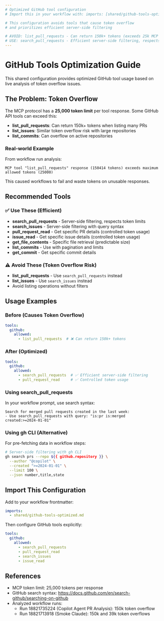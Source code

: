 ```yaml
---
# Optimized GitHub tool configuration
# Import this in your workflow with: imports: [shared/github-tools-optimized.md]

# This configuration avoids tools that cause token overflow
# and prioritizes efficient server-side filtering

# AVOID: list_pull_requests - Can return 150k+ tokens (exceeds 25k MCP limit)
# USE: search_pull_requests - Efficient server-side filtering, respects limits
---
```


# GitHub Tools Optimization Guide

This shared configuration provides optimized GitHub tool usage based on live analysis of token overflow issues.

## The Problem: Token Overflow

The MCP protocol has a **25,000 token limit** per tool response. Some GitHub API tools can exceed this:

- **list_pull_requests**: Can return 150k+ tokens when listing many PRs
- **list_issues**: Similar token overflow risk with large repositories
- **list_commits**: Can overflow on active repositories

### Real-world Example

From workflow run analysis:
```
MCP tool "list_pull_requests" response (150414 tokens) exceeds maximum allowed tokens (25000)
```

This caused workflows to fail and waste tokens on unusable responses.

## Recommended Tools

### ✅ Use These (Efficient)

- **search_pull_requests** - Server-side filtering, respects token limits
- **search_issues** - Server-side filtering with query syntax
- **pull_request_read** - Get specific PR details (controlled token usage)
- **issue_read** - Get specific issue details (controlled token usage)
- **get_file_contents** - Specific file retrieval (predictable size)
- **list_commits** - Use with pagination and limits
- **get_commit** - Get specific commit details

### ⚠️ Avoid These (Token Overflow Risk)

- **list_pull_requests** - Use `search_pull_requests` instead
- **list_issues** - Use `search_issues` instead
- Avoid listing operations without filters

## Usage Examples

### Before (Causes Token Overflow)
```yaml
tools:
  github:
    allowed:
      - list_pull_requests  # ❌ Can return 150k+ tokens
```

### After (Optimized)
```yaml
tools:
  github:
    allowed:
      - search_pull_requests  # ✅ Efficient server-side filtering
      - pull_request_read     # ✅ Controlled token usage
```

### Using search_pull_requests

In your workflow prompt, use search syntax:
```
Search for merged pull requests created in the last week:
- Use search_pull_requests with query: "is:pr is:merged created:>=2024-01-01"
```

### Using gh CLI (Alternative)

For pre-fetching data in workflow steps:
```bash
# Server-side filtering with gh CLI
gh search prs --repo ${{ github.repository }} \
  --author "@copilot" \
  --created ">=2024-01-01" \
  --limit 100 \
  --json number,title,state
```

## Import This Configuration

Add to your workflow frontmatter:
```yaml
imports:
  - shared/github-tools-optimized.md
```

Then configure GitHub tools explicitly:
```yaml
tools:
  github:
    allowed:
      - search_pull_requests
      - pull_request_read
      - search_issues
      - issue_read
```

## References

- MCP token limit: 25,000 tokens per response
- GitHub search syntax: https://docs.github.com/en/search-github/searching-on-github
- Analyzed workflow runs:
  - Run 18821735224 (Copilot Agent PR Analysis): 150k token overflow
  - Run 18821713918 (Smoke Claude): 150k and 39k token overflows
